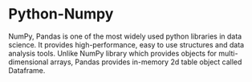 # Python-Numpy
NumPy, Pandas is one of the most widely used python libraries in data science. It provides high-performance, easy to use structures and data analysis tools. Unlike NumPy library which provides objects for multi-dimensional arrays, Pandas provides in-memory 2d table object called Dataframe.
